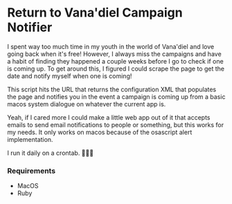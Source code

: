 # Return to Vana'diel Campaign Notifier

I spent way too much time in my youth in the world of Vana'diel and love going back when it's free! However, I always miss the campaigns and have a habit of finding they happened a couple weeks before I go to check if one is coming up. To get around this, I figured I could scrape the page to get the date and notify myself when one is coming!

This script hits the URL that returns the configuration XML that populates the page and notifies you in the event a campaign is coming up from a basic macos system dialogue on whatever the current app is.

Yeah, if I cared more I could make a little web app out of it that accepts emails to send email notifications to people or something, but this works for my needs. It only works on macos because of the osascript alert implementation.

I run it daily on a crontab. 🤷🏻‍♀️

### Requirements
- MacOS
- Ruby